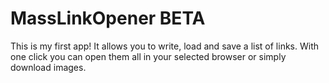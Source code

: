 # MassLinkOpener BETA
This is my first app! It allows you to write, load and save a list of links. With one click you can open them all in your selected browser or simply download images.
